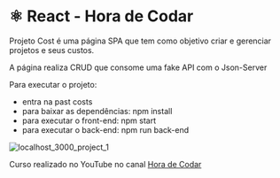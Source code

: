 <h1>⚛️ React - Hora de Codar</h1>

<p>Projeto Cost é uma página SPA que tem como objetivo criar e gerenciar projetos e seus custos.</p>

<p>A página realiza CRUD que consome uma fake API com o Json-Server</p>

<p>Para executar o projeto: </p>

<ul>
    <li>entra na past costs</li>
    <li><span>para baixar as dependências:</span> npm install</li>
    <li><span>para executar o front-end:</span> npm start</li>
    <li><span>para executar o back-end:</span> npm run back-end</li>
</ul>

![localhost_3000_project_1](https://user-images.githubusercontent.com/63865025/186730811-9ac68569-1efe-4111-bb86-d18cef981136.png)


<p>Curso realizado no YouTube no canal <a href="https://www.youtube.com/watch?v=FXqX7oof0I4&list=PLnDvRpP8BneyVA0SZ2okm-QBojomniQVO" target="_blank" rel="noopener noreferrer">Hora de Codar</a></p>
